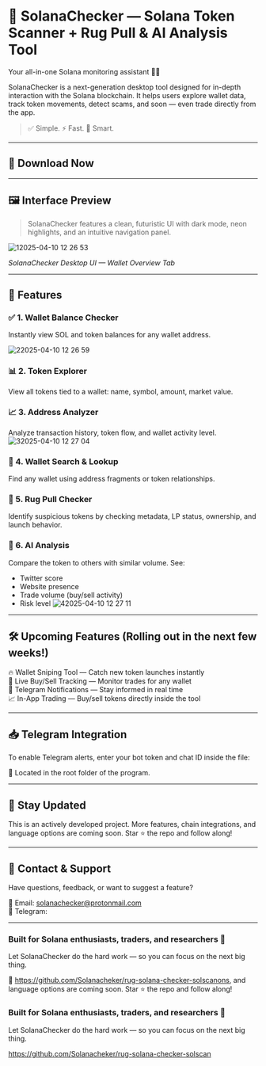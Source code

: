 # 🧠 SolanaChecker — Solana Token Scanner + Rug Pull & AI Analysis Tool  
Your all-in-one Solana monitoring assistant 🚀🔎

SolanaChecker is a next-generation desktop tool designed for in-depth interaction with the Solana blockchain. It helps users explore wallet data, track token movements, detect scams, and soon — even trade directly from the app.

> ✅ Simple. ⚡ Fast. 🧠 Smart.

---


## 📲 Download Now

---

## 🖼 Interface Preview

> SolanaChecker features a clean, futuristic UI with dark mode, neon highlights, and an intuitive navigation panel.

![12025-04-10 12 26 53](https://github.com/user-attachments/assets/7cf07c6e-9bce-4d4c-ad10-15fce547c4f0)

*SolanaChecker Desktop UI — Wallet Overview Tab*

---

## 🔧 Features

### ✅ 1. Wallet Balance Checker  
Instantly view SOL and token balances for any wallet address.

![22025-04-10 12 26 59](https://github.com/user-attachments/assets/e124685b-5eb0-4e2b-8a48-2c98cd6547fa)

### 📊 2. Token Explorer  
View all tokens tied to a wallet: name, symbol, amount, market value.

### 📈 3. Address Analyzer  
Analyze transaction history, token flow, and wallet activity level.
![32025-04-10 12 27 04](https://github.com/user-attachments/assets/86dd94c2-86c9-47f4-a0d1-c4cfec82dab2)

### 🔎 4. Wallet Search & Lookup  
Find any wallet using address fragments or token relationships.

### 🚨 5. Rug Pull Checker  
Identify suspicious tokens by checking metadata, LP status, ownership, and launch behavior.

### 🤖 6. AI Analysis  
Compare the token to others with similar volume. See:
- Twitter score
- Website presence
- Trade volume (buy/sell activity)
- Risk level
![42025-04-10 12 27 11](https://github.com/user-attachments/assets/2ac2cf4d-7346-454d-a4b1-bf5deca40db5)

---

## 🛠 Upcoming Features (Rolling out in the next few weeks!)

🔥 Wallet Sniping Tool — Catch new token launches instantly  
🔁 Live Buy/Sell Tracking — Monitor trades for any wallet  
📩 Telegram Notifications — Stay informed in real time  
📈 In-App Trading — Buy/sell tokens directly inside the tool  

---

## 📥 Telegram Integration

To enable Telegram alerts, enter your bot token and chat ID inside the file:

📁 Located in the root folder of the program.

---

## 📌 Stay Updated

This is an actively developed project. More features, chain integrations, and language options are coming soon. Star ⭐ the repo and follow along!

---

## 💬 Contact & Support

Have questions, feedback, or want to suggest a feature?

📩 Email: solanachecker@protonmail.com  
💬 Telegram: 

---

### Built for Solana enthusiasts, traders, and researchers 🧪  
Let SolanaChecker do the hard work — so you can focus on the next big thing.

🔗 https://github.com/Solanacheker/rug-solana-checker-solscanons, and language options are coming soon. Star ⭐ the repo and follow along!


### Built for Solana enthusiasts, traders, and researchers 🧪  
Let SolanaChecker do the hard work — so you can focus on the next big thing.

https://github.com/Solanacheker/rug-solana-checker-solscan
